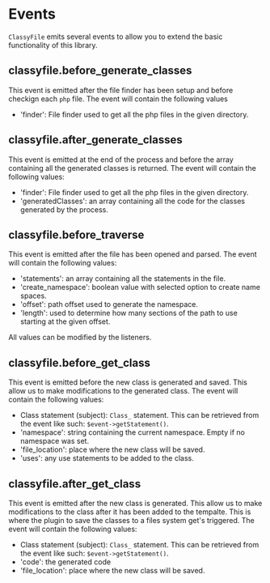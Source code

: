 # Events
`ClassyFile` emits several events to allow you to extend the basic functionality of this library.

## classyfile.before_generate_classes
This event is emitted after the file finder has been setup and before checkign each `php` file. The event will contain the following values
- 'finder': File finder used to get all the php files in the given directory. 

## classyfile.after_generate_classes
This event is emitted at the end of the process and before the array containing all the generated classes is returned. The event will contain the following values:
- 'finder': File finder used to get all the php files in the given directory.
- 'generatedClasses': an array containing all the code for the classes generated by the process.

## classyfile.before_traverse
This event is emitted after the file has been opened and parsed. The event will contain the following values:

- 'statements': an array containing all the statements in the file.
- 'create_namespace': boolean value with selected option to create name spaces.
- 'offset': path offset used to generate the namespace.
- 'length': used to determine how many sections of the path to use starting at the given offset.

All values can be modified by the listeners.

## classyfile.before_get_class
This event is emitted before the new class is generated and saved. This allow us to make modifications to the generated class. The event will contain the following values:

- Class statement (subject): `Class_` statement. This can be retrieved from the event like such: `$event->getStatement()`.
- 'namespace': string containing the current namespace. Empty if no namespace was set.
- 'file_location': place where the new class will be saved.
- 'uses': any use statements to be added to the class.

## classyfile.after_get_class
This event is emitted after the new class is generated. This allow us to make modifications to the class after it has been added to the tempalte. This is where the plugin to save the classes to a files system get's triggered. The event will contain the following values:

- Class statement (subject): `Class_` statement. This can be retrieved from the event like such: `$event->getStatement()`.
- 'code': the generated code
- 'file_location': place where the new class will be saved.
